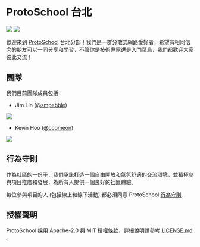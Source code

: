 #  ProtoSchool 台北

[![](https://img.shields.io/badge/lang-English-blue.svg)](README.md)  [![](https://img.shields.io/badge/lang-中文-red.svg)](README-zhTW.md)

歡迎來到 [ProtoSchool](https://proto.school) 台北分部！我們是一群分散式網路愛好者，希望有相同信念的朋友可以一同分享和學習，不管你是技術專家還是入門菜鳥，我們都歡迎大家彼此交流！


## 團隊

我們目前團隊成員包括：
* Jim Lin ([@smpebble](https://github.com/smpebble))

[![](https://img.shields.io/badge/twitter-@smpebble-blue.svg)](https://twitter.com/smpebble)

* Kevin Hoo ([@ccomeon](https://github.com/ccomeon))

[![](https://img.shields.io/badge/twitter-@ccomeon-blue.svg)](https://twitter.com/ccomeon)


## 行為守則

作為社區的一份子，我們承諾打造一個自由開放和氣氛舒適的交流環境，並積極參與項目推廣和發展，為所有人提供一個良好的社區體驗。

每位參與項目的人 (包括線上和線下活動) 都必須同意 ProtoSchool [行為守則](./CODE_OF_CONDUCT.md).

## 授權聲明

ProtoSchool 採用 Apache-2.0 與 MIT 授權條款，詳細說明請參考 [LICENSE.md](https://github.com/protoschool/seattle/blob/master/LICENSE.md) 。
